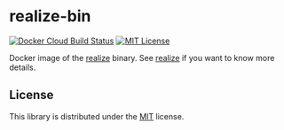 # realize-bin

[![Docker Cloud Build Status](https://img.shields.io/docker/cloud/build/scizorman/realize-bin)](https://hub.docker.com/r/scizorman/realize-bin)
[![MIT License](http://img.shields.io/badge/license-MIT-blue.svg?style=flat)](LICENSE)

Docker image of the [realize](https://github.com/oxequa/realize) binary.
See [realize](https://github.com/oxequa/realize) if you want to know more details.

## License

This library is distributed under the [MIT](LICENSE) license.